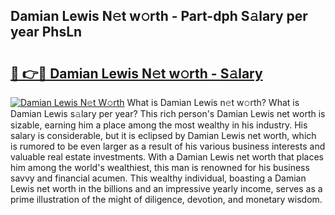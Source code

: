 ## Damian Lewis N𝚎t w𝚘rth - Part-dph S𝚊lary per year PhsLn

# <h2><a href="http://gc30pu.nevu.top/?p=Damian+Lewis">🔗 👉🔴 Damian Lewis N𝚎t w𝚘rth - S𝚊lary</a></h2>

[![Damian Lewis N𝚎t W𝚘rth](https://i.imgur.com/Oavwk0R.jpeg)](http://gc30pu.nevu.top/?p=Damian+Lewis)
What is Damian Lewis n𝚎t w𝚘rth? What is Damian Lewis s𝚊lary per year?
This rich person's Damian Lewis net worth is sizable, earning him a place among the most wealthy in his industry. His salary is considerable, but it is eclipsed by Damian Lewis net worth, which is rumored to be even larger as a result of his various business interests and valuable real estate investments. With a Damian Lewis net worth that places him among the world's wealthiest, this man is renowned for his business savvy and financial acumen. This wealthy individual, boasting a Damian Lewis net worth in the billions and an impressive yearly income, serves as a prime illustration of the might of diligence, devotion, and monetary wisdom.
